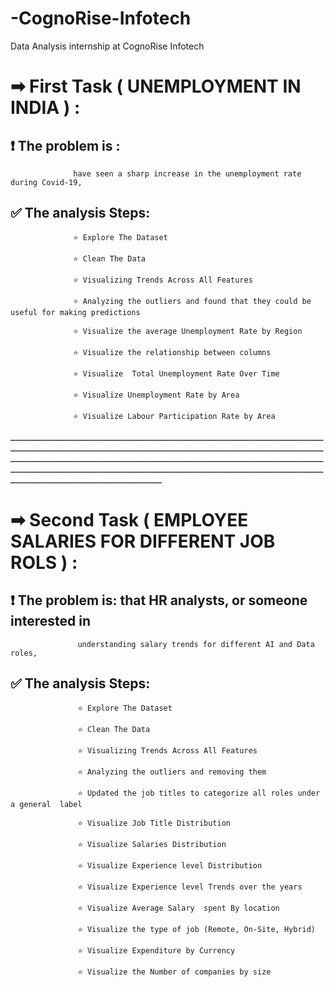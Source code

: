 # -CognoRise-Infotech
Data Analysis internship at CognoRise Infotech


# ➡  First Task  ( UNEMPLOYMENT IN INDIA ) :

##         ❗  The problem is :
                  have seen a sharp increase in the unemployment rate during Covid-19, 

 ##        ✅  The analysis  Steps: 

                  ⭐ Explore The Dataset

                  ⭐ Clean The Data

                  ⭐ Visualizing Trends Across All Features

                  ⭐ Analyzing the outliers and found that they could be useful for making predictions

                  ⭐ Visualize the average Unemployment Rate by Region

                  ⭐ Visualize the relationship between columns

                  ⭐ Visualize  Total Unemployment Rate Over Time

                  ⭐ Visualize Unemployment Rate by Area

                  ⭐ Visualize Labour Participation Rate by Area



ـــــــــــــــــــــــــــــــــــــــــــــــــــــــــــــــــــــــــــــــــــــــــــــــــــــــــــــــــــــــــــــــــــــــــــــــــــــــــــــــــــــــــــــــــــــــــــــــــــــــــــــــــــــــــــــــــــــــــــــــــــــــــــــــــــــــــــــــــــــــــــــــــــــــــــــــــــــــــــــــــــــــــــــــــــــــــــــــــــــــــــــــــــــــــــــــــــــــــــــــــــــــــــــــــــــــــــــــــــــــــــــــــــــــــــــــــــــــــــــــــــــــــــــــــــــــــــــــــــــــــــــــــــــــــــــــــــ

# ➡ Second Task ( EMPLOYEE SALARIES FOR DIFFERENT JOB ROLS ) :

##           ❗ The problem is: that  HR analysts, or someone interested in 

                   understanding salary trends for different AI and Data roles,



 ##          ✅ The analysis Steps: 

                   ⭐ Explore The Dataset
                  
                   ⭐ Clean The Data
                  
                   ⭐ Visualizing Trends Across All Features 
                  
                   ⭐ Analyzing the outliers and removing them
                  
                   ⭐ Updated the job titles to categorize all roles under a general  label
                  
                   ⭐ Visualize Job Title Distribution
                  
                   ⭐ Visualize Salaries Distribution
                  
                   ⭐ Visualize Experience level Distribution
                  
                   ⭐ Visualize Experience level Trends over the years
                  
                   ⭐ Visualize Average Salary  spent By location
                  
                   ⭐ Visualize the type of job (Remote, On-Site, Hybrid)
                  
                   ⭐ Visualize Expenditure by Currency
                  
                   ⭐ Visualize the Number of companies by size
                  
                  
                                    
                  
